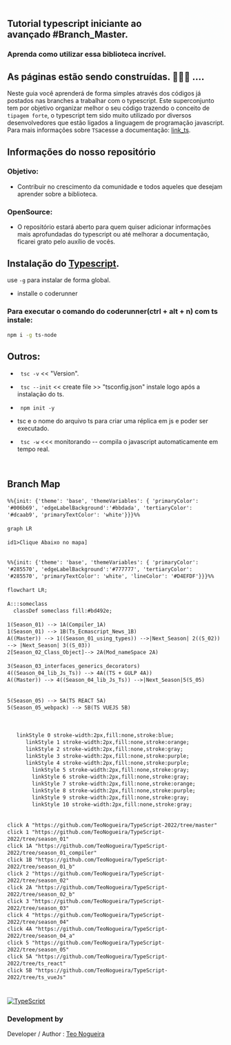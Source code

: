 



<img  src="https://github.com/TeoNogueira/TypeScript-2022/blob/master/assets/gifs/ts_master.gif"  title="Using types - Typescript 2022"  align="right"  width="95"  height="95">

  
 
## Tutorial typescript iniciante ao avançado #Branch_Master. 
### Aprenda como utilizar essa biblioteca incrível.

## As páginas estão sendo construídas. 👷‍♂🧾 ....





  Neste guia você aprenderá de forma simples através dos códigos já postados nas branches a trabalhar com o typescript.  Este superconjunto tem por objetivo organizar melhor o seu código trazendo o conceito de `tipagem forte`, o typescript tem sido muito utilizado por diversos desenvolvedores que estão ligados a linguagem de programação javascript.
Para mais informações sobre `TS`acesse a documentação: [link_ts].
  

  
## Informações do nosso repositório

### Objetivo:
* Contribuir no crescimento da comunidade e todos aqueles que desejam aprender sobre a biblioteca.

### OpenSource:
* O repositório estará aberto para quem quiser adicionar informações mais aprofundadas do typescript ou até melhorar a documentação, ficarei grato pelo auxílio de vocês.

## Instalação do [Typescript].

use `-g` para instalar de forma global.

* installe o coderunner

### Para executar o comando do coderunner(ctrl + alt + n) com ts instale:
 ```sh 
 npm i -g ts-node 
```


## Outros:

* ``` tsc -v``` << "Version".

* ``` tsc --init``` << create file >> "tsconfig.json" instale logo após a instalação do ts.

* ``` npm init -y```

* tsc e o nome do arquivo ts para criar uma réplica em js e poder ser executado.

* ``` tsc -w``` <<< monitorando -- compila o javascript automaticamente em tempo real.
<br/>


## Branch Map


[RepoLink]: https://github.com/TeoNogueira/TypeScript-2022

[Teonogueira]: http://teonogueira.42web.io/

[Github]: https://github.com/TeoNogueira

[Teo Nogueira]: https://github.com/TeoNogueira

[link_ts]:https://www.typescriptlang.org/docs/

[Typescript]:https://www.npmjs.com/package/typescript

```mermaid
%%{init: {'theme': 'base', 'themeVariables': { 'primaryColor': '#006b69', 'edgeLabelBackground':'#bbdada', 'tertiaryColor': '#dcaab9', 'primaryTextColor': 'white'}}}%%

graph LR

id1>Clique Abaixo no mapa]

```

  ```mermaid

%%{init: {'theme': 'base', 'themeVariables': { 'primaryColor': '#285570', 'edgeLabelBackground':'#777777', 'tertiaryColor': '#285570', 'primaryTextColor': 'white', 'lineColor': '#D4EFDF'}}}%%

flowchart LR;

 A:::someclass
    classDef someclass fill:#bd492e;
    
1(Season_01) --> 1A(Compiler_1A) 
1(Season_01) --> 1B(Ts_Ecmascript_News_1B) 
A((Master)) --> 1((Season_01_using_types)) -->|Next_Season| 2((S_02)) --> |Next_Season| 3((S_03))
2[Season_02_Class_Object]--> 2A(Mod_nameSpace 2A)

3(Season_03_interfaces_generics_decorators) 
4((Season_04_lib_Js_Ts)) --> 4A((TS + GULP 4A))
A((Master)) --> 4((Season_04_lib_Js_Ts)) -->|Next_Season|5(S_05)


5(Season_05) --> 5A(TS REACT 5A) 
5(Season_05_webpack) --> 5B(TS VUEJS 5B)



     linkStyle 0 stroke-width:2px,fill:none,stroke:blue;
        linkStyle 1 stroke-width:2px,fill:none,stroke:orange;
        linkStyle 2 stroke-width:2px,fill:none,stroke:gray;
        linkStyle 3 stroke-width:2px,fill:none,stroke:purple;
        linkStyle 4 stroke-width:2px,fill:none,stroke:purple;
          linkStyle 5 stroke-width:2px,fill:none,stroke:gray;
          linkStyle 6 stroke-width:2px,fill:none,stroke:gray;
          linkStyle 7 stroke-width:2px,fill:none,stroke:orange;
          linkStyle 8 stroke-width:2px,fill:none,stroke:purple;
          linkStyle 9 stroke-width:2px,fill:none,stroke:gray;
          linkStyle 10 stroke-width:2px,fill:none,stroke:gray;


click A "https://github.com/TeoNogueira/TypeScript-2022/tree/master"
click 1 "https://github.com/TeoNogueira/TypeScript-2022/tree/season_01"
click 1A "https://github.com/TeoNogueira/TypeScript-2022/tree/season_01_compiler"
click 1B "https://github.com/TeoNogueira/TypeScript-2022/tree/season_01_b"
click 2 "https://github.com/TeoNogueira/TypeScript-2022/tree/season_02"
click 2A "https://github.com/TeoNogueira/TypeScript-2022/tree/season_02_b"
click 3 "https://github.com/TeoNogueira/TypeScript-2022/tree/season_03"
click 4 "https://github.com/TeoNogueira/TypeScript-2022/tree/season_04"
click 4A "https://github.com/TeoNogueira/TypeScript-2022/tree/season_04_a"
click 5 "https://github.com/TeoNogueira/TypeScript-2022/tree/season_05"
click 5A "https://github.com/TeoNogueira/TypeScript-2022/tree/ts_react"
click 5B "https://github.com/TeoNogueira/TypeScript-2022/tree/ts_vueJs"

 ```

#

[![TypeScript](https://badges.frapsoft.com/typescript/love/typescript-150x33.png?v=101)](https://www.typescriptlang.org/docs/) 



### Development by

Developer /  Author :    [Teo Nogueira]


